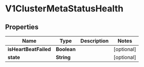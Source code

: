# V1ClusterMetaStatusHealth

## Properties
Name | Type | Description | Notes
------------ | ------------- | ------------- | -------------
**isHeartBeatFailed** | **Boolean** |  |  [optional]
**state** | **String** |  |  [optional]
